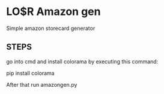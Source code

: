 # LO$R Amazon gen
Simple amazon storecard generator

## STEPS

go into cmd and install colorama by executing this command:
  
  pip install colorama
 
  
 
 After that run amazongen.py
